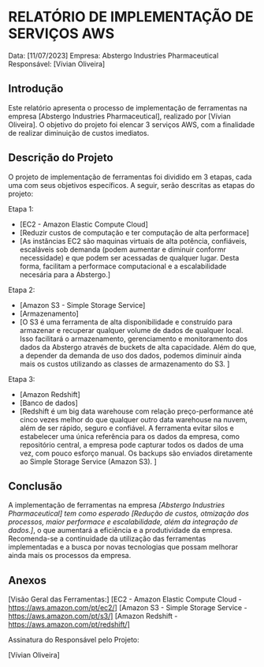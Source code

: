 # RELATÓRIO DE IMPLEMENTAÇÃO DE SERVIÇOS AWS

Data: [11/07/2023]
Empresa: Abstergo Industries Pharmaceutical
Responsável: [Vívian Oliveira]

## Introdução
Este relatório apresenta o processo de implementação de ferramentas na empresa [Abstergo Industries Pharmaceutical], realizado por [Vívian Oliveira]. O objetivo do projeto foi elencar 3 serviços AWS, com a finalidade de realizar diminuição de custos imediatos.

## Descrição do Projeto
O projeto de implementação de ferramentas foi dividido em 3 etapas, cada uma com seus objetivos específicos. A seguir, serão descritas as etapas do projeto:

Etapa 1: 
- [EC2 - Amazon Elastic Compute Cloud]
- [Reduzir custos de computação e ter computação de alta performace]
- [As instâncias EC2 são maquinas virtuais de alta potência, confiáveis, escaláveis sob demanda (podem aumentar e diminuir conformr necessidade) e que podem ser acessadas de qualquer lugar. Desta forma, facilitam a performace computacional e a escalabilidade necesária para a Abstergo.]

Etapa 2: 
- [Amazon S3 - Simple Storage Service]
- [Armazenamento]
- [O S3 é uma ferramenta de alta disponibilidade e construído para armazenar e recuperar qualquer volume de dados de qualquer local. Isso facilitará o armazenamento, gerenciamento e monitoramento dos dados da Abstergo através de buckets de alta capacidade. Além do que, a depender da demanda de uso dos dados, podemos diminuir ainda mais os custos utilizando as classes de armazenamento do S3. ]

Etapa 3: 
- [Amazon Redshift]
- [Banco de dados]
- [Redshift é um big data warehouse com relação preço-performance até cinco vezes melhor do que qualquer outro data warehouse na nuvem, além de ser rápido, seguro e confiável. A ferramenta evitar silos e estabelecer uma única referência para os dados da empresa, como repositório central, a empresa pode capturar todos os dados de uma vez, com pouco esforço manual. Os backups são enviados diretamente ao Simple Storage Service (Amazon S3). ]



## Conclusão
A implementação de ferramentas na empresa *[Abstergo Industries Pharmaceutical] tem como esperado [Redução de custos, otmização dos processos, maior performace e escalabilidade, além da integração de dados.]*, o que aumentará a eficiência e a produtividade da empresa. Recomenda-se a continuidade da utilização das ferramentas implementadas e a busca por novas tecnologias que possam melhorar ainda mais os processos da empresa.

## Anexos

[Visão Geral das Ferramentas:]
[EC2 - Amazon Elastic Compute Cloud - https://aws.amazon.com/pt/ec2/]
[Amazon S3 - Simple Storage Service - https://aws.amazon.com/pt/s3/]
[Amazon Redshift - https://aws.amazon.com/pt/redshift/]



Assinatura do Responsável pelo Projeto:

[Vívian Oliveira]
